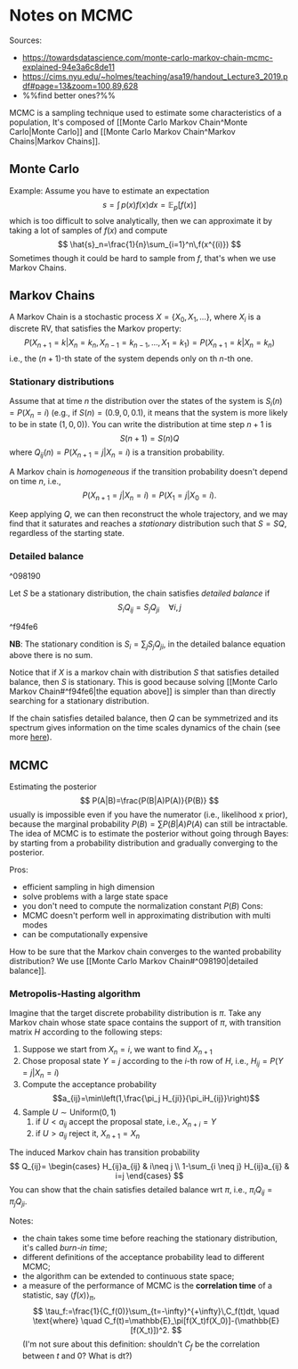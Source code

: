 # Notes on MCMC
Sources: 
- https://towardsdatascience.com/monte-carlo-markov-chain-mcmc-explained-94e3a6c8de11 
- https://cims.nyu.edu/~holmes/teaching/asa19/handout_Lecture3_2019.pdf#page=13&zoom=100,89,628 
- %%find better ones?%%

MCMC is a sampling technique used to estimate some characteristics of a population, It's composed of [[Monte Carlo Markov Chain^Monte Carlo|Monte Carlo]] and [[Monte Carlo Markov Chain^Markov Chains|Markov Chains]].

## Monte Carlo
Example: Assume you have to estimate an expectation
$$
	s=\int\,p(x)f(x)dx=\mathbb{E}_p[f(x)]
$$
which is too difficult to solve analytically, then we can approximate it by taking a lot of samples of $f(x)$ and compute
$$
	\hat{s}_n=\frac{1}{n}\sum_{i=1}^n\,f(x^{(i)})
$$
Sometimes though it could be hard to sample from $f$, that's when we use Markov Chains.

## Markov Chains
A Markov Chain is a stochastic process $X=\{X_0,X_1,\dots\}$, where $X_i$ is a discrete RV, that satisfies the Markov property:
$$
	P(X_{n+1}=k|X_n=k_n,X_{n-1}=k_{n-1},\dots,X_1=k_1)=P(X_{n+1}=k|X_n=k_n)
$$
i.e., the $(n+1)$-th state of the system depends only on th $n$-th one.

### Stationary distributions
Assume that at time $n$ the distribution over the states of the system is $S_i(n)=P(X_n=i)$ (e.g., if $S(n)=(0.9,0,0.1)$, it means that the system is more likely to be in state $(1,0,0)$). You can write the distribution at time step $n+1$ is
$$
	S(n+1)=S(n)Q
$$
where $Q_{ij}(n)=P(X_{n+1}=j|X_n=i)$ is a transition probability.

A Markov chain is *homogeneous* if the transition probability doesn't depend on time $n$, i.e.,
$$
	P(X_{n+1}=j|X_n=i)=P(X_{1}=j|X_0=i).
$$

Keep applying $Q$, we can then reconstruct the whole trajectory, and we may find that it saturates and reaches a *stationary* distribution such that $S=SQ$, regardless of the starting state.

### Detailed balance

^098190

Let $S$ be a stationary distribution, the chain satisfies *detailed balance* if
$$
	S_iQ_{ij}=S_jQ_{ji} \quad \forall i,j
$$

^f94fe6

**NB**: The stationary condition is $S_i=\sum_j S_jQ_{ji}$, in the detailed balance equation above there is no sum.

Notice that if $X$ is a markov chain with distribution $S$ that satisfies detailed balance, then $S$ is stationary.  This is good because solving [[Monte Carlo Markov Chain#^f94fe6|the equation above]] is simpler than than directly searching for a stationary distribution.

If the chain satisfies detailed balance, then $Q$ can be symmetrized and its spectrum gives information on the time scales dynamics of the chain (see more [here](https://cims.nyu.edu/~holmes/teaching/asa19/handout_Lecture3_2019.pdf#page=13&zoom=100,89,628)).


## MCMC
Estimating the posterior
$$
	P(A|B)=\frac{P(B|A)P(A)}{P(B)}
$$
usually is impossible even if you have the numerator (i.e., likelihood x prior), because the marginal probability $P(B)=\sum P(B|A)P(A)$ can still be intractable.
The idea of MCMC is to estimate the posterior without going through Bayes: by starting from a probability distribution and gradually converging to the posterior.

Pros:
- efficient sampling in high dimension
- solve problems with a large state space
- you don't need to compute the normalization constant $P(B)$
Cons:
- MCMC doesn't perform well in approximating distribution with multi modes
- can be computationally expensive

How to be sure that the Markov chain converges to the wanted probability distribution? We use [[Monte Carlo Markov Chain#^098190|detailed balance]].

### Metropolis-Hasting algorithm
Imagine that the target discrete probability distribution is $\pi$. Take any Markov chain whose state space contains the support of $\pi$, with transition matrix $H$ according to the following steps:
1. Suppose we start from $X_n=i$, we want to find $X_{n+1}$
2. Chose proposal state $Y=j$ according to the $i$-th row of $H$, i.e., $H_{ij}=P(Y=j|X_n=i)$
3. Compute the acceptance probability $$a_{ij}=\min\left(1,\frac{\pi_j H_{ji}}{\pi_iH_{ij}}\right)$$
4. Sample $U\sim\text{Uniform}(0,1)$
	1. if $U<a_{ij}$ accept the proposal state, i.e., $X_{n+i}=Y$
	2. if $U>a_{ij}$ reject it, $X_{n+1}=X_n$

The induced Markov chain has transition probability
$$
	Q_{ij}=
	\begin{cases}
		H_{ij}a_{ij} & i\neq j \\
		1-\sum_{i \neq j} H_{ij}a_{ij} & i=j
	\end{cases}
$$
You can show that the chain satisfies detailed balance wrt $\pi$, i.e., $\pi_iQ_{ij}=\pi_jQ_{ji}$.

Notes:
- the chain takes some time before reaching the stationary distribution, it's called *burn-in time*;
- different definitions of the acceptance probability lead to different MCMC;
- the algorithm can be extended to continuous state space;
- a measure of the performance of MCMC is the **correlation time** of a statistic, say $\langle f(x)\rangle_\pi$, $$ \tau_f:=\frac{1}{C_f(0)}\sum_{t=-\infty}^{+\infty}\,C_f(t)dt, \quad \text{where} \quad C_f(t)=\mathbb{E}_\pi[f(X_t)f(X_0)]-(\mathbb{E}[f(X_t)])^2. $$
(I'm not sure about this definition: shouldn't $C_f$ be the correlation between $t$ and 0? What is dt?)
